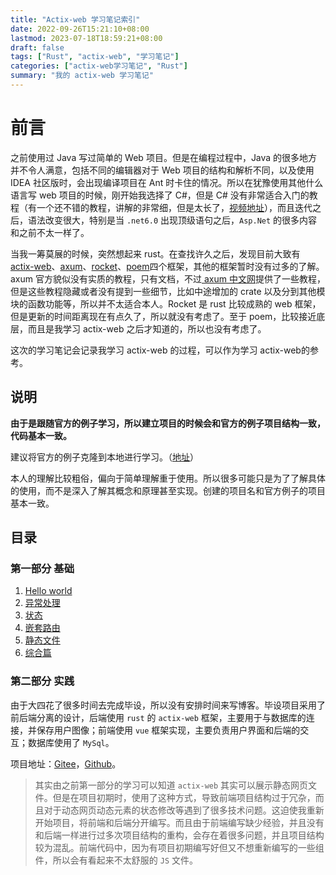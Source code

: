 ```yaml
---
title: "Actix-web 学习笔记索引"
date: 2022-09-26T15:21:10+08:00
lastmod: 2023-07-18T18:59:21+08:00
draft: false
tags: ["Rust", "actix-web", "学习笔记"]
categories: ["actix-web学习笔记", "Rust"]
summary: "我的 actix-web 学习笔记"
---
```


# 前言
之前使用过 Java 写过简单的 Web 项目。但是在编程过程中，Java 的很多地方并不令人满意，包括不同的编辑器对于 Web 项目的结构和解析不同，以及使用 IDEA 社区版时，会出现编译项目在 Ant 时卡住的情况。所以在犹豫使用其他什么语言写 web 项目的时候，刚开始我选择了 C#，但是 C# 没有非常适合入门的教程（有一个还不错的教程，讲解的非常细，但是太长了，[视频地址](https://www.bilibili.com/video/BV1wb411W7aB/)），而且迭代之后，语法改变很大，特别是当 `.net6.0` 出现顶级语句之后，`Asp.Net` 的很多内容和之前不太一样了。

当我一筹莫展的时候，突然想起来 rust。在查找许久之后，发现目前大致有 [actix-web](https://actix.rs/)、[axum](https://docs.rs/crate/axum/latest)、[rocket](https://rocket.rs/)、[poem](https://docs.rs/crate/poem/latest)四个框架，其他的框架暂时没有过多的了解。axum 官方貌似没有实质的教程，只有文档，不过[ axum 中文网](https://axum.rs/)提供了一些教程，但是这些教程隐藏或者没有提到一些细节，比如中途增加的 crate 以及分到其他模块的函数功能等，所以并不太适合本人。Rocket 是 rust 比较成熟的 web 框架，但是更新的时间距离现在有点久了，所以就没有考虑了。至于 poem，比较接近底层，而且是我学习 actix-web 之后才知道的，所以也没有考虑了。

这次的学习笔记会记录我学习 actix-web 的过程，可以作为学习 actix-web的参考。

## 说明
**由于是跟随官方的例子学习，所以建立项目的时候会和官方的例子项目结构一致，代码基本一致。**

建议将官方的例子克隆到本地进行学习。（[地址](https://github.com/actix/examples)）

本人的理解比较粗俗，偏向于简单理解重于使用。所以很多可能只是为了了解具体的使用，而不是深入了解其概念和原理甚至实现。创建的项目名和官方例子的项目基本一致。

## 目录
### 第一部分 基础
  1. [Hello world](./../01.01helloworld)
  2. [异常处理](./../01.02error-handling)
  3. [状态](./../01.03state)
  4. [嵌套路由](./../01.04nested-routing)
  5. [静态文件](./../01.05static-files)
  6. [综合篇](./../01.06.basic)

### 第二部分 实践
由于大四花了很多时间去完成毕设，所以没有安排时间来写博客。毕设项目采用了前后端分离的设计，后端使用 `rust` 的 `actix-web` 框架，主要用于与数据库的连接，并保存用户图像；前端使用 `vue` 框架实现，主要负责用户界面和后端的交互；数据库使用了 `MySql`。

项目地址：[Gitee](https://gitee.com/study_less_shape/online-forum)，[Github](https://github.com/studylessshape/online-forum)。

> 其实由之前第一部分的学习可以知道 `actix-web` 其实可以展示静态网页文件。但是在项目初期时，使用了这种方式，导致前端项目结构过于冗杂，而且对于动态网页动态元素的状态修改等遇到了很多技术问题。这迫使我重新开始项目，将前端和后端分开编写。而且由于前端编写缺少经验，并且没有和后端一样进行过多次项目结构的重构，会存在着很多问题，并且项目结构较为混乱。前端代码中，因为有项目初期编写好但又不想重新编写的一些组件，所以会有看起来不太舒服的 `JS` 文件。